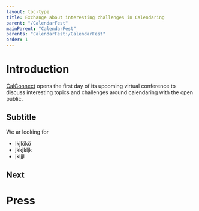 ```yaml
---
layout: toc-type
title: Exchange about interesting challenges in Calendaring
parent: "/CalendarFest"
mainParent: "CalendarFest"
parents: "CalendarFest:/CalendarFest"
order: 1
---
```


# Introduction

[CalConnect](https://www.calconnect.org) opens the first day of its upcoming virtual conference to discuss interesting topics and challenges around calendaring with the open public.

## Subtitle

We ar looking for
*  lkjlökö
*  jkkjkljk
*  jkljjl


## Next


# Press


